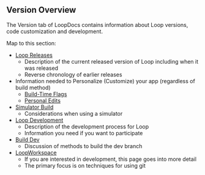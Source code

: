 ## Version Overview

The Version tab of LoopDocs contains information about Loop versions, code customization and development.

Map to this section:

* [Loop Releases](releases.md)
    - Description of the current released version of Loop including when it was released
    - Reverse chronology of earlier releases
* Information needed to Personalize (Customize) your app (regardless of build method)
    * [Build-Time Flags](build-time-flag.md)
    * [Personal Edits](../build/code-customization.md)
* [Simulator Build](simulator.md)
    - Considerations when using a simulator
* [Loop Development](../version/development.md)
    - Description of the development process for Loop
    - Information you need if you want to participate
* [Build Dev](../version/build-dev.md)
    - Discussion of methods to build the dev branch
* [LoopWorkspace](../version/loopworkspace.md)
    - If you are interested in development, this page goes into more detail
    - The primary focus is on techniques for using git
